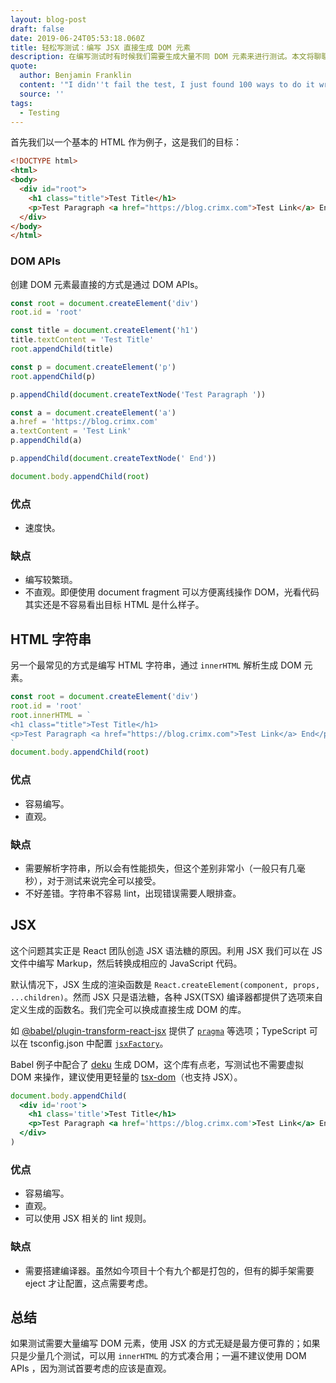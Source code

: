 ```yaml
---
layout: blog-post
draft: false
date: 2019-06-24T05:53:18.060Z
title: 轻松写测试：编写 JSX 直接生成 DOM 元素
description: 在编写测试时有时候我们需要生成大量不同 DOM 元素来进行测试。本文将聊聊几种生成 DOM 元素的方式以及它们的优劣势。
quote:
  author: Benjamin Franklin
  content: '"I didn''t fail the test, I just found 100 ways to do it wrong."'
  source: ''
tags:
  - Testing
---
```

首先我们以一个基本的 HTML 作为例子，这是我们的目标：

```html
<!DOCTYPE html>
<html>
<body>
  <div id="root">
    <h1 class="title">Test Title</h1>
    <p>Test Paragraph <a href="https://blog.crimx.com">Test Link</a> End</p>
  </div>
</body>
</html>
```

### DOM APIs

创建 DOM 元素最直接的方式是通过 DOM APIs。

```javascript
const root = document.createElement('div')
root.id = 'root'

const title = document.createElement('h1')
title.textContent = 'Test Title'
root.appendChild(title)

const p = document.createElement('p')
root.appendChild(p)

p.appendChild(document.createTextNode('Test Paragraph '))

const a = document.createElement('a')
a.href = 'https://blog.crimx.com'
a.textContent = 'Test Link'
p.appendChild(a)

p.appendChild(document.createTextNode(' End'))

document.body.appendChild(root)
```

### 优点

- 速度快。

### 缺点

- 编写较繁琐。
- 不直观。即便使用 document fragment 可以方便离线操作 DOM，光看代码其实还是不容易看出目标 HTML 是什么样子。

## HTML 字符串

另一个最常见的方式是编写 HTML 字符串，通过 `innerHTML` 解析生成 DOM 元素。

```javascript
const root = document.createElement('div')
root.id = 'root'
root.innerHTML = `
<h1 class="title">Test Title</h1>
<p>Test Paragraph <a href="https://blog.crimx.com">Test Link</a> End</p>
`
document.body.appendChild(root)
```

### 优点

- 容易编写。
- 直观。

### 缺点

- 需要解析字符串，所以会有性能损失，但这个差别非常小（一般只有几毫秒），对于测试来说完全可以接受。
- 不好差错。字符串不容易 lint，出现错误需要人眼排查。

## JSX

这个问题其实正是 React 团队创造 JSX 语法糖的原因。利用 JSX 我们可以在 JS 文件中编写 Markup，然后转换成相应的 JavaScript 代码。

默认情况下，JSX 生成的渲染函数是 `React.createElement(component, props, ...children)`。然而 JSX 只是语法糖，各种 JSX(TSX) 编译器都提供了选项来自定义生成的函数名。我们完全可以换成直接生成 DOM 的库。

如 [@babel/plugin-transform-react-jsx](https://babeljs.io/docs/en/babel-plugin-transform-react-jsx#custom) 提供了 [`pragma`](https://babeljs.io/docs/en/babel-plugin-transform-react-jsx#via-babelrc-recommended) 等选项；TypeScript 可以在 tsconfig.json 中配置 [`jsxFactory`](https://www.typescriptlang.org/docs/handbook/compiler-options.html)。

Babel 例子中配合了 [deku](https://www.npmjs.com/package/deku) 生成 DOM，这个库有点老，写测试也不需要虚拟 DOM 来操作，建议使用更轻量的 [tsx-dom](https://github.com/Lusito/tsx-dom)（也支持 JSX）。

```jsx
document.body.appendChild(
  <div id='root'>
    <h1 class='title'>Test Title</h1>
    <p>Test Paragraph <a href='https://blog.crimx.com'>Test Link</a> End</p>
  </div>
)
```

### 优点

- 容易编写。
- 直观。
- 可以使用 JSX 相关的 lint 规则。

### 缺点

- 需要搭建编译器。虽然如今项目十个有九个都是打包的，但有的脚手架需要 eject 才让配置，这点需要考虑。

## 总结

如果测试需要大量编写 DOM 元素，使用 JSX 的方式无疑是最方便可靠的；如果只是少量几个测试，可以用 `innerHTML` 的方式凑合用；一遍不建议使用 DOM APIs ，因为测试首要考虑的应该是直观。
